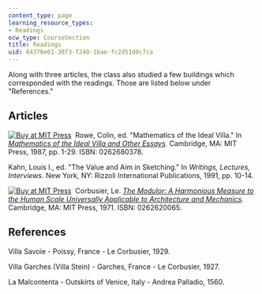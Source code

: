 ```yaml
---
content_type: page
learning_resource_types:
- Readings
ocw_type: CourseSection
title: Readings
uid: 84376e61-38f3-f240-1bae-fc2d51d0c7ca
---
```


Along with three articles, the class also studied a few buildings which corresponded with the readings. Those are listed below under "References."

Articles
--------

[![Buy at MIT Press](/images/mp_logo.gif)](https://mitpress.mit.edu/books/mathematics-ideal-villa-and-other-essays)  Rowe, Colin, ed. "Mathematics of the Ideal Villa." In [_Mathematics of the Ideal Villa and Other Essays_](https://mitpress.mit.edu/books/mathematics-ideal-villa-and-other-essays). Cambridge, MA: MIT Press, 1987, pp. 1-29. ISBN: 0262680378.

Kahn, Louis I., ed. "The Value and Aim in Sketching." In _Writings, Lectures, Interviews_. New York, NY: Rizzoli International Publications, 1991, pp. 10-14.

[![Buy at MIT Press](/images/mp_logo.gif)](https://mitpress.mit.edu/0262620065)  Corbusier, Le. [_The Modulor: A Harmonious Measure to the Human Scale Universally Applicable to Architecture and Mechanics_](https://mitpress.mit.edu/0262620065). Cambridge, MA: MIT Press, 1971. ISBN: 0262620065.

References
----------

Villa Savoie - Poissy, France - Le Corbusier, 1929.

Villa Garches (Villa Stein) - Garches, France - Le Corbusier, 1927.

La Malcontenta - Outskirts of Venice, Italy - Andrea Palladio, 1560.